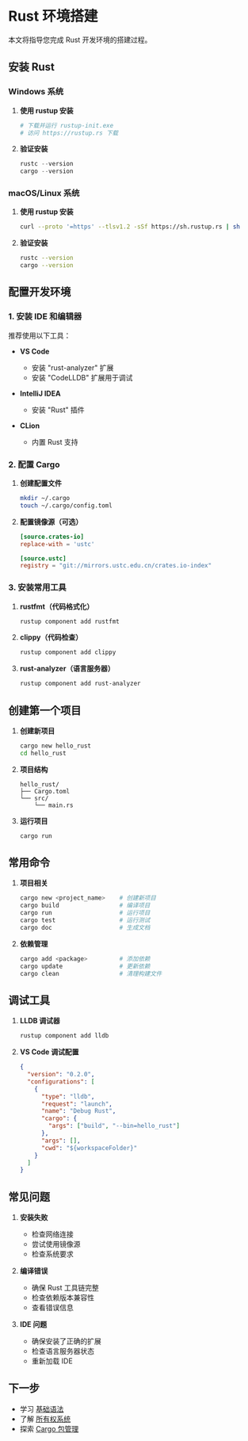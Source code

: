 # Rust 环境搭建

本文将指导您完成 Rust 开发环境的搭建过程。

## 安装 Rust

### Windows 系统

1. **使用 rustup 安装**
   ```powershell
   # 下载并运行 rustup-init.exe
   # 访问 https://rustup.rs 下载
   ```

2. **验证安装**
   ```powershell
   rustc --version
   cargo --version
   ```

### macOS/Linux 系统

1. **使用 rustup 安装**
   ```bash
   curl --proto '=https' --tlsv1.2 -sSf https://sh.rustup.rs | sh
   ```

2. **验证安装**
   ```bash
   rustc --version
   cargo --version
   ```

## 配置开发环境

### 1. 安装 IDE 和编辑器

推荐使用以下工具：

- **VS Code**
  - 安装 "rust-analyzer" 扩展
  - 安装 "CodeLLDB" 扩展用于调试

- **IntelliJ IDEA**
  - 安装 "Rust" 插件

- **CLion**
  - 内置 Rust 支持

### 2. 配置 Cargo

1. **创建配置文件**
   ```bash
   mkdir ~/.cargo
   touch ~/.cargo/config.toml
   ```

2. **配置镜像源（可选）**
   ```toml
   [source.crates-io]
   replace-with = 'ustc'

   [source.ustc]
   registry = "git://mirrors.ustc.edu.cn/crates.io-index"
   ```

### 3. 安装常用工具

1. **rustfmt（代码格式化）**
   ```bash
   rustup component add rustfmt
   ```

2. **clippy（代码检查）**
   ```bash
   rustup component add clippy
   ```

3. **rust-analyzer（语言服务器）**
   ```bash
   rustup component add rust-analyzer
   ```

## 创建第一个项目

1. **创建新项目**
   ```bash
   cargo new hello_rust
   cd hello_rust
   ```

2. **项目结构**
   ```
   hello_rust/
   ├── Cargo.toml
   └── src/
       └── main.rs
   ```

3. **运行项目**
   ```bash
   cargo run
   ```

## 常用命令

1. **项目相关**
   ```bash
   cargo new <project_name>    # 创建新项目
   cargo build                 # 编译项目
   cargo run                   # 运行项目
   cargo test                  # 运行测试
   cargo doc                   # 生成文档
   ```

2. **依赖管理**
   ```bash
   cargo add <package>         # 添加依赖
   cargo update                # 更新依赖
   cargo clean                 # 清理构建文件
   ```

## 调试工具

1. **LLDB 调试器**
   ```bash
   rustup component add lldb
   ```

2. **VS Code 调试配置**
   ```json
   {
     "version": "0.2.0",
     "configurations": [
       {
         "type": "lldb",
         "request": "launch",
         "name": "Debug Rust",
         "cargo": {
           "args": ["build", "--bin=hello_rust"]
         },
         "args": [],
         "cwd": "${workspaceFolder}"
       }
     ]
   }
   ```

## 常见问题

1. **安装失败**
   - 检查网络连接
   - 尝试使用镜像源
   - 检查系统要求

2. **编译错误**
   - 确保 Rust 工具链完整
   - 检查依赖版本兼容性
   - 查看错误信息

3. **IDE 问题**
   - 确保安装了正确的扩展
   - 检查语言服务器状态
   - 重新加载 IDE

## 下一步

- 学习 [基础语法](/rust/basics)
- 了解 [所有权系统](/rust/ownership)
- 探索 [Cargo 包管理](/rust/cargo) 